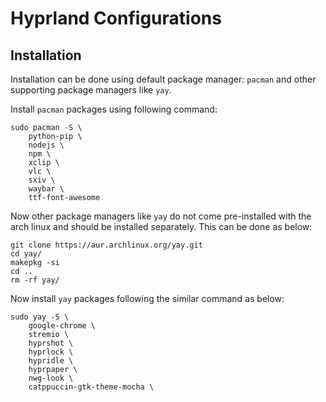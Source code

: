 # Hyprland Configurations

## Installation

Installation can be done using default package manager: `pacman` and other supporting package managers like `yay`.

Install `pacman` packages using following command:

```shell
sudo pacman -S \
    python-pip \
    nodejs \
    npm \
    xclip \
    vlc \
    sxiv \
    waybar \
    ttf-font-awesome
```

Now other package managers like `yay` do not come pre-installed with the arch linux and should be installed separately. This can be done as below:

```shell
git clone https://aur.archlinux.org/yay.git
cd yay/
makepkg -si
cd ..
rm -rf yay/
```

Now install `yay` packages following the similar command as below:

```shell
sudo yay -S \
    google-chrome \
    stremio \
    hyprshot \
    hyprlock \
    hypridle \
    hyprpaper \
    nwg-look \
    catppuccin-gtk-theme-mocha \
```
